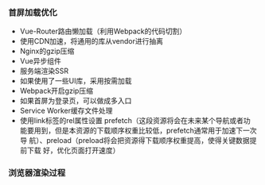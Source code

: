 ### 首屏加载优化
- Vue-Router路由懒加载（利用Webpack的代码切割）
- 使用CDN加速，将通用的库从vendor进行抽离
- Nginx的gzip压缩
- Vue异步组件
- 服务端渲染SSR
- 如果使用了一些UI库，采用按需加载
- Webpack开启gzip压缩
- 如果首屏为登录页，可以做成多入口
- Service Worker缓存文件处理
- 使用link标签的rel属性设置   prefetch（这段资源将会在未来某个导航或者功
能要用到，但是本资源的下载顺序权重比较低，prefetch通常用于加速下一次导
航）、preload（preload将会把资源得下载顺序权重提高，使得关键数据提前下载
好，优化页面打开速度）

### 浏览器渲染过程